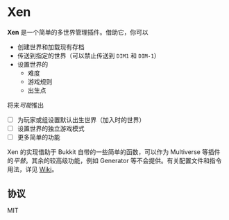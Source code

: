 # Xen

**Xen** 是一个简单的多世界管理插件。借助它，你可以

- 创建世界和加载现有存档
- 传送到指定的世界（可以禁止传送到 `DIM1` 和 `DIM-1`）
- 设置世界的
   - 难度
   - 游戏规则
   - 出生点
   
将来*可能*推出
- [ ] 为玩家或组设置默认出生世界（加入时的世界）
- [ ] 设置世界的独立游戏模式
- [ ] 更多简单的功能

Xen 的实现借助于 Bukkit 自带的一些简单的函数，可以作为 Multiverse 等插件的*平替*。其余的较高级功能，例如 Generator 等不会提供。有关配置文件和指令用法，详见 [Wiki](https://w.seatide.top/plugins/xen)。

## 协议

MIT
